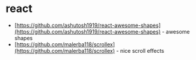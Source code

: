 # react

- [https://github.com/ashutosh1919/react-awesome-shapes](https://github.com/ashutosh1919/react-awesome-shapes) - awesome shapes
- [https://github.com/malerba118/scrollex](https://github.com/malerba118/scrollex) - nice scroll effects
